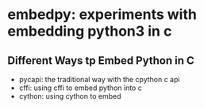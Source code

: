 # embedpy: experiments with embedding python3 in c


## Different Ways tp Embed Python in C

- pycapi: the traditional way with the cpython c api
- cffi: using cffi to embed python into c
- cython: using cython to embed

